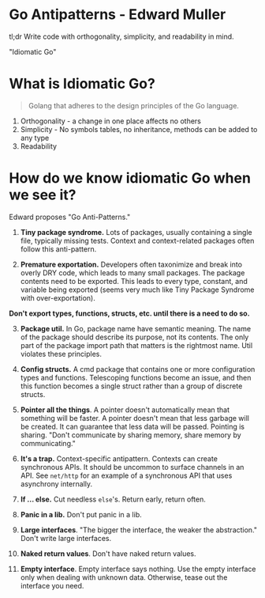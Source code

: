 Go Antipatterns - Edward Muller
==============

tl;dr Write code with orthogonality, simplicity, and readability in mind.

"Idiomatic Go"

# What is Idiomatic Go?

> Golang that adheres to the design principles of the Go language.

1) Orthogonality - a change in one place affects no others
2) Simplicity - No symbols tables, no inheritance, methods can be added to any type
3) Readability

# How do we know idiomatic Go when we see it?

Edward proposes "Go Anti-Patterns."

1. **Tiny package syndrome.** 
Lots of packages, usually containing a single file, typically missing tests.
Context and context-related packages often follow this anti-pattern.

2. **Premature exportation.**
Developers often taxonimize and break into overly DRY code, which leads to many small packages.
The package contents need to be exported. This leads to every type, constant, and variable
being exported (seems very much like Tiny Package Syndrome with over-exportation). 

**Don't export types, functions, structs, etc. until there is a need to do so.**

3. **Package util.**
In Go, package name have semantic meaning. The name of the package should describe its purpose,
not its contents. The only part of the package import path that matters is the rightmost name.
Util violates these principles.

4. **Config structs.**
A cmd package that contains one or more configuration types and functions. Telescoping functions
become an issue, and then this function becomes a single struct rather than a group of discrete structs.

5. **Pointer all the things**.
A pointer doesn't automatically mean that something will be faster. A pointer doesn't mean that less garbage will be created. It can guarantee that less data will be passed.
Pointing is sharing. "Don't communicate by sharing memory, share memory by communicating."

6. **It's a trap.**
Context-specific antipattern. Contexts can create synchronous APIs. It should be uncommon to surface channels in an API. See `net/http` for an example of a synchronous API
that uses asynchrony internally.

7. **If ... else.**
Cut needless `else`'s. Return early, return often. 

8. **Panic in a lib.**
Don't put panic in a lib.

9. **Large interfaces**.
"The bigger the interface, the weaker the abstraction." Don't write large interfaces.

10. **Naked return values**.
Don't have naked return values.

11. **Empty interface**.
Empty interface says nothing. Use the empty interface only when dealing with unknown data. Otherwise, tease out the interface you need.

